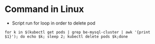 # Command in Linux

- Script run for loop in order to delete pod
```
for k in $(kubectl get pods | grep be-mysql-cluster | awk '{print $1}'); do echo $k; sleep 2; kubectl delete pods $k;done
```
